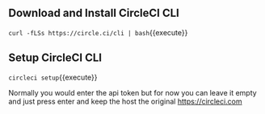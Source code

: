 ## Download and Install CircleCI CLI

`curl -fLSs https://circle.ci/cli | bash`{{execute}}

## Setup CircleCI CLI

`circleci setup`{{execute}}

Normally you would enter the api token but for now you can leave it empty and just press enter and keep the host the original https://circleci.com
